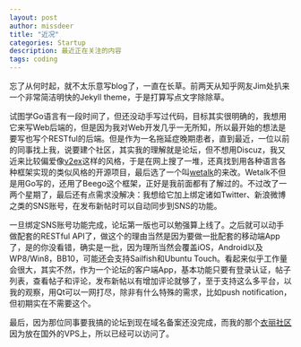 ```yaml
---
layout: post
author: missdeer
title: "近况"
categories: Startup
description: 最近正在关注的内容
tags: coding
---
```

忘了从何时起，就不太乐意写blog了，一直在长草。前两天从知乎网友Jim处扒来一个非常简洁明快的Jekyll theme，于是打算写点文字除除草。

试图学Go语言有一段时间了，但还没动手写过代码，目标其实很明确的，我想用它来写Web后端的，但是因为我对Web开发几乎一无所知，所以最开始的想法是要写也写个RESTful的后端。但是作为一名拖延症晚期患者，直到最近，一位以前的同事找上我，说要建个社区，其实我的理解就是论坛，但不想用Discuz，我又近来比较偏爱像[v2ex](http://www.v2ex.com)这样的风格，于是在网上搜了一堆，还真找到用各种语言各种框架实现的类似风格的开源项目，最后选了一个叫[wetalk](https://github.com/beego/wetalk)的来改。Wetalk不但是用Go写的，还用了Beego这个框架，正好是我前面都有了解过的。不过改了一两个星期了，最后还有点需求没解决：我想给它加上绑定诸如Twitter、新浪微博之类的SNS账号，在发布新帖时可以自动同步到SNS的功能。

一旦绑定SNS账号功能完成，论坛第一版也可以勉强算上线了。之后就可以动手做配套的RESTful API了，做这个的理由当然是因为要做一批配套的移动端App了，是的你没看错，确实是一批，因为理所当然会覆盖iOS，Android以及WP8/Win8，BB10，可能还会支持Sailfish和Ubuntu Touch。看起来似乎工作量会很大，其实不然，作为一个论坛的客户端App，基本功能只要有登录认证，帖子列表，查看帖子和评论，发布新帖以有增加评论就够了，至于支持这么多平台，以我的观察，用Qt可以一网打尽，除非有什么特殊的需求，比如push notification，但初期实在不需要这个。

最后，因为那位同事要我搞的论坛到现在域名备案还没完成，而我的那个[衣丽社区](http://yii.li)因为放在国外的VPS上，所以已经可以访问了。
